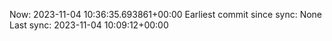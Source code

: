 Now: 2023-11-04 10:36:35.693861+00:00 Earliest commit since sync: None Last sync: 2023-11-04 10:09:12+00:00
